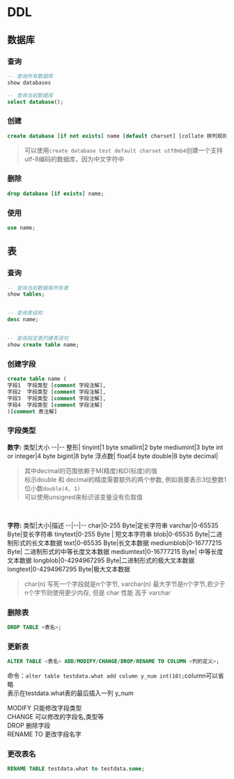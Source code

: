 # DDL
## 数据库

### 查询

```sql
-- 查询所有数据库
show databases

-- 查询当前数据库
select database();
```
### 创建

```sql
create database [if not exists] name [default charset] [collate 排列规则];
```

> 可以使用`create database test default charset utf8mb4`创建一个支持utf-8编码的数据库，因为中文字符中

### 删除

```sql
drop database [if exists] name;
```

### 使用

```sql
use name;
```

## 表


### 查询
```sql
-- 查询当前数据库所有表
show tables;


-- 查询表结构
desc name;


-- 查询指定表的建表语句
show create table name;
```

### 创建字段

```sql
create table name (
字段1  字段类型 [comment 字段注解],
字段2  字段类型 [comment 字段注解],
字段3  字段类型 [comment 字段注解],
字段4  字段类型 [comment 字段注解] 
)[comment 表注解]
```

### 字段类型


<strong>数字:</strong>
类型|大小
--|--
整形|
tinyint|1 byte
smallint|2 byte
mediumint|3 byte
int or integer|4 byte
bigint|8 byte
浮点数|
float|4 byte
double|8 byte
decimal|

> 其中decimal的范围依赖于M(精度)和D(标度)的值<br>
> 标示double 和 decimal的精度需要额外的两个参数, 例如我要表示3位整数1位小数`double(4, 1)`<br>
> 可以使用unsigned来标识该变量没有负取值


<br>

<strong>字符:</strong>
类型|大小|描述
--|--|--
char|0-255 Byte|定长字符串
varchar|0-65535 Byte|变长字符串
tinytext|0-255 Byte | 短文本字符串
blob|0-65535 Byte|二进制形式的长文本数据
text|0-65535 Byte|长文本数据
mediumblob|0-16777215 Byte| 二进制形式的中等长度文本数据
mediumtext|0-16777215 Byte| 中等长度文本数据
longblob|0-4294967295 Byte|二进制形式的极大文本数据
longtext|0-4294967295 Byte|极大文本数据

> char(n) 写死一个字段就是n个字节, varchar(n) 最大字节是n个字节,若少于n个字节则使用更少内存, 但是 char 性能 高于 varchar


### 删除表
```sql
DROP TABLE <表名>;
```

### 更新表


```sql
ALTER TABLE <表名> ADD/MODIFY/CHANGE/DROP/RENAME TO COLUMN <列的定义>;
```

命令：`alter table testdata.what add column y_num int(10);`column可以省略<br>
表示在testdata.what表的最后插入一列 y_num

MODIFY 只能修改字段类型<br>
CHANGE 可以修改的字段名,类型等<br>
DROP 删除字段<br>
RENAME TO 更改字段名字


### 更改表名

```sql
RENAME TABLE testdata.what to testdata.some;
```
